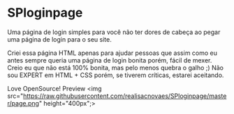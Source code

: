 # SPloginpage
Uma página de login simples para você não ter dores de cabeça ao pegar uma página de login para o seu site.

Criei essa página HTML apenas para ajudar pessoas que assim como eu antes sempre queria uma página de login bonita porém, fácil de mexer.
Creio eu que não está 100% bonita, mas pelo menos quebra o galho ;) 
Não sou EXPERT em HTML + CSS porém, se tiverem críticas, estarei aceitando.

Love OpenSource!
Preview
<img src="https://raw.githubusercontent.com/realisacnovaes/SPloginpage/master/page.png" height="400px";>
